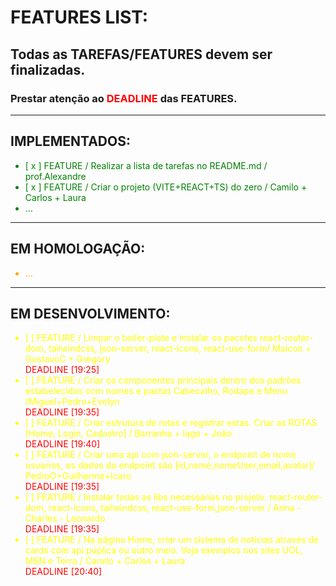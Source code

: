# FEATURES LIST:

## Todas as TAREFAS/FEATURES devem ser finalizadas.
### Prestar atenção ao <span style="color:red">DEADLINE</span> das FEATURES. 

---
## IMPLEMENTADOS:
<ul style="color:green">
<li>[ x ] FEATURE / Realizar a lista de tarefas no README.md / prof.Alexandre </li>
<li>[ x ] FEATURE / Criar o projeto (VITE+REACT+TS) do zero / Camilo + Carlos + Laura</li>
 <li> ... </li>
</ul>

---
## EM HOMOLOGAÇÃO:
<ul style="color:orange">
   <li> ...</li>
</ul>

---
## EM DESENVOLVIMENTO:
<ul style="color:yellow">
<li>[   ] FEATURE / Limpar o boiler-plate e instalar os pacotes react-router-dom, tailwindcss, json-server, react-icons, react-use-form/ Maicon + GustavoC + Gregory  </li><span style="color:red">DEADLINE [19:25]</span>
<li>[   ] FEATURE / Criar os componentes principais dentro dos padrões estabelecidos com nomes e pastas Cabecalho, Rodape e Menu /Miguel+Pedro+Evelyn </li><span style="color:red">DEADLINE [19:35]</span>
<li>[   ] FEATURE / Criar estrutura de rotas e registrar estas. Criar as ROTAS [Home, Login, Cadastro] / Barranha + Iago + João </li><span style="color:red">DEADLINE [19:40]</span>
<li>[   ] FEATURE / Criar uma api com json-server, o endpoint de nome usuarios, os dados do endpoint são [id,nome,nomeUser,email,avatar]/ PedroO+Guilherme+Icaro</li><span style="color:red">DEADLINE [19:35]</span>
<li>[   ] FEATURE / Instalar todas as libs necessárias no projeto. react-router-dom, react-icons, tailwindcss, react-use-form,json-server / Anna - Charles - Leonardo</li><span style="color:red">DEADLINE [19:35]</span>
<li>[   ] FEATURE / Na página Home, criar um sistema de notícias através de cards com api púplica ou outro meio. Veja exemplos nos sites UOL, MSN e Terra / Camilo + Carlos + Laura</li><span style="color:red">DEADLINE [20:40]</span>
</ul>